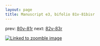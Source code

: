 ```yaml
---
layout: page
title: Manuscript e3, bifolio 81v-81bisr
---
```


prev: [80v-81r](../80v-81r/) next: [82v-83r](../82v-83r/)



[![Linked to zoomble image](http://www.homermultitext.org/iipsrv?IIIF=/project/homer/pyramidal/deepzoom/hmt/e3bifolio/v1/vb_81v_81bisr.tif/full/2000,/0/default.jpg)](http://www.homermultitext.org/ict2/?urn=urn:cite2:hmt:e3bifolio.v1:vb_81v_81bisr)

